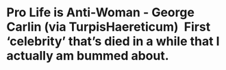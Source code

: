 <!--
id: 39523525
link: http://tumblr.atmos.org/post/39523525/pro-life-is-anti-woman-george-carlin-via
slug: pro-life-is-anti-woman-george-carlin-via
date: Mon Jun 23 2008 08:27:38 GMT-0700 (PDT)
publish: 2008-06-023
tags: 
title: Pro Life is Anti-Woman - George Carlin (via TurpisHaereticum)  First &#8216;celebrity&#8217; that&#8217;s died in a while that I actually am bummed about.
-->


Pro Life is Anti-Woman - George Carlin (via TurpisHaereticum)  First &#8216;celebrity&#8217; that&#8217;s died in a while that I actually am bummed about.
==========================================================================================================================================================



